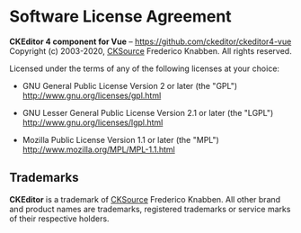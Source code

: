 Software License Agreement
==========================

**CKEditor 4 component for Vue** – https://github.com/ckeditor/ckeditor4-vue <br>
Copyright (c) 2003-2020, [CKSource](http://cksource.com) Frederico Knabben. All rights reserved.

Licensed under the terms of any of the following licenses at your
choice:

- GNU General Public License Version 2 or later (the "GPL")
  http://www.gnu.org/licenses/gpl.html

- GNU Lesser General Public License Version 2.1 or later (the "LGPL")
  http://www.gnu.org/licenses/lgpl.html

- Mozilla Public License Version 1.1 or later (the "MPL")
  http://www.mozilla.org/MPL/MPL-1.1.html

Trademarks
----------

**CKEditor** is a trademark of [CKSource](http://cksource.com) Frederico Knabben. All other brand and product names are trademarks, registered trademarks or service marks of their respective holders.
